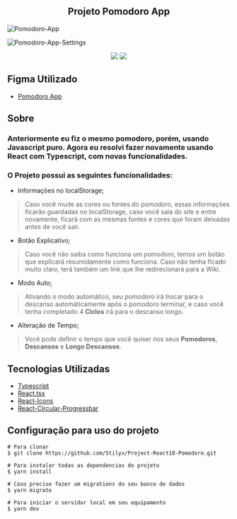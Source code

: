 <h2 align='center'>Projeto Pomodoro App</h2>


![Pomodoro-App](https://github.com/Stilyx/Project-React18-Calculator-App/assets/109632184/63ff37f5-7050-4802-9a49-3298a37bbb9c)

![Pomodoro-App-Settings](https://github.com/Stilyx/Project-React18-Calculator-App/assets/109632184/db6a62bc-e804-4ea8-8d39-ad2171a26ce5)


<div align='center'>
  
<img src='https://github.com/Stilyx/Project-React18-Calculator-App/assets/109632184/fc828845-80dc-475f-b5aa-eaa8fb9dba3d' />
  
<img src='https://github.com/Stilyx/Project-React18-Calculator-App/assets/109632184/9f966e98-3ede-407c-9347-d70d88a917e1' />

</div>

<div>
  <h2> Figma Utilizado </h2>  
    
  - <p><a href="https://www.frontendmentor.io/challenges/pomodoro-app-KBFnycJ6G" target='_blank' >Pomodoro App</a></p>
</div>  

<div>
<h2> Sobre </h2>  
 
  <h3 > Anteriormente eu fiz o mesmo pomodoro, porém, usando Javascript puro. Agora eu resolvi fazer novamente usando React com Typescript, com novas funcionalidades. </h3> 
  
  <h3> O Projeto possui as seguintes funcionalidades: </h3>
  
  - Informações no localStorage;
  > Caso você mude as cores ou fontes do pomodoro, essas informações ficarão guardadas no localStorage, caso você saia do site e entre novamente, ficará com as mesmas fontes e cores que foram deixadas antes de você sair.
  
  - Botão Explicativo;
  > Caso você não saiba como funciona um pomodoro, temos um botão que explicará resumidamente como funciona. Caso não tenha ficado muito claro, terá também um link que lhe redirecionará  para a Wiki.
  
  - Modo Auto;
  > Ativando o modo automático, seu pomodoro irá trocar para o descanso automáticamente após o pomodoro terminar, e caso você tenha completado 4 **Ciclos** irá para o descanso longo.
  
  - Alteração de Tempo;
  > Você pode definir o tempo que você quiser nos seus **Pomodoros**, **Descansos** e **Longo Descansos**.
</div>

<div>
<h2> Tecnologias Utilizadas </h2>
 
 - <a href='https://www.typescriptlang.org/' target='_blank'>Typescript</a>
 - <a href='https://www.typescriptlang.org/pt/docs/handbook/react.html' target='_blank'>React.tsx</a>
 - <a href='https://react-icons.github.io/react-icons/' target='_blank'>React-Icons</a>
 - <a href='https://www.npmjs.com/package/react-circular-progressbar' target='_blank'> React-Circular-Progressbar </a> 
</div>



<h2> Configuração para uso do projeto </h2>

```
# Para clonar
$ git clone https://github.com/Stilyx/Project-React18-Pomodoro.git

# Para instalar todas as dependencias do projeto
$ yarn install

# Caso precise fazer um migrations do seu banco de dados
$ yarn migrate

# Para iniciar o servidor local em seu equipamento
$ yarn dev
```
